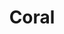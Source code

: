 ---
title: Coral
date: 
draft: false

# descripcion
description : Argolla de plata pasante cierre italiano

materials: Plata 925

color: Plateado y coral

dimensions: 1,8cm diam

code: 01-11-0471

type: "Aros"

categories: []

price: $3.270,00

price_eftvo: $2.780,00

# Images
# first image will be shown in the product page
images:
  # - image: "images/path_to_image"
  # La ubicacion de las imagenes es imagenes/Aros/Aros.Argollas/01-11-0471-coral
  - image: "./images/aros/argollas/01-11-0471_a.JPG"
  - image: "./images/aros/argollas/01-11-0471_b.JPG"
---